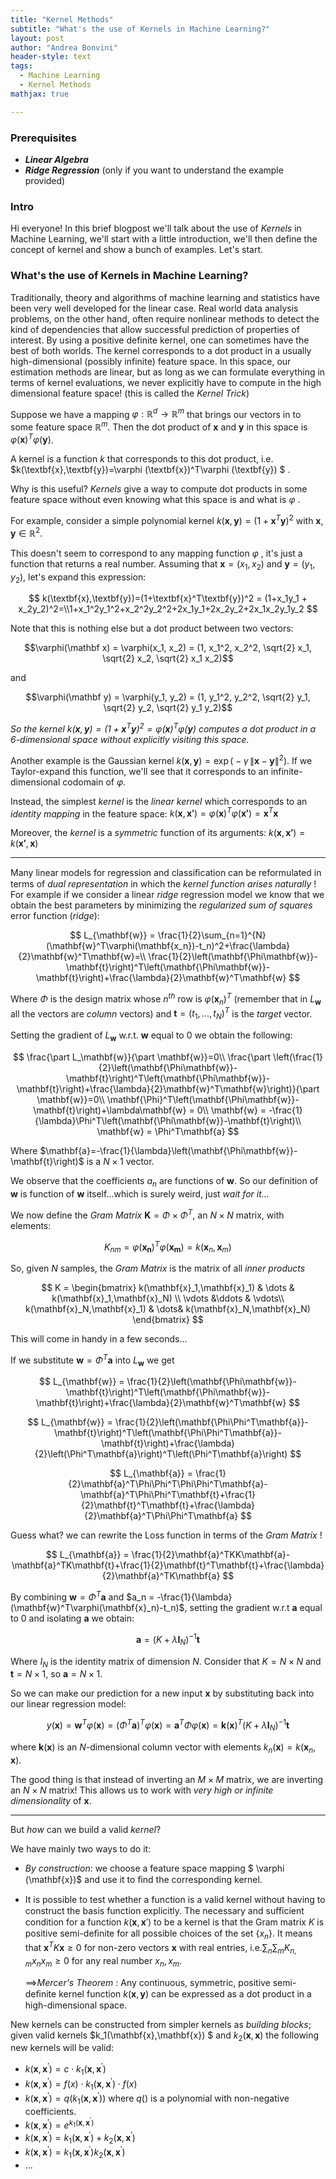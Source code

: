 ```yaml
---
title: "Kernel Methods"
subtitle: "What's the use of Kernels in Machine Learning?"
layout: post
author: "Andrea Bonvini"
header-style: text
tags:
  - Machine Learning
  - Kernel Methods
mathjax: true

---
```


### Prerequisites

- ***Linear Algebra***
- ***Ridge Regression*** (only if you want to understand the example provided)

### Intro

Hi everyone! In this brief blogpost we'll talk about the use of *Kernels* in Machine Learning, we'll start with a little introduction, we'll then define the concept of kernel and show a bunch of examples. Let's start.

### What's the use of Kernels in Machine Learning?

Traditionally, theory and algorithms of machine learning and statistics have been very well developed for the linear case. Real world data analysis problems, on the other hand, often require nonlinear methods to detect the kind of dependencies that allow successful prediction of properties of interest. By using a positive definite kernel, one can sometimes have the best of both worlds. The kernel corresponds to a dot product in a usually high-dimensional (possibly infinite) feature space. In this space, our estimation methods are linear, but as long as we can formulate everything in terms of kernel evaluations, we never explicitly have to compute in the high dimensional feature space! (this is called the *Kernel Trick*)

Suppose we have a mapping $\varphi : \mathbb{R}^d \to \mathbb{R}^m$ that brings our vectors in to some feature space $\mathbb{R}^m$. Then the dot product of $\textbf{x}$ and $\textbf{y}$ in this space is $\varphi (\textbf{x})^T\varphi (\textbf{y})$. 

A kernel is a function $k$ that corresponds to this dot product, i.e. $k(\textbf{x},\textbf{y})=\varphi (\textbf{x})^T\varphi (\textbf{y}) $ .

Why is this useful? *Kernels* give a way to compute dot products in some feature space without even knowing what this space is and what is $\varphi$ .

For example, consider a simple polynomial kernel $k(\textbf{x},\textbf{y})=(1+\textbf{x}^T\textbf{y})^2$ with $\textbf{x},\textbf{y} \in \mathbb{R}^2$.

This doesn't seem to correspond to any mapping function $\varphi$ , it's just a function that returns a real number. Assuming that $\textbf{x} = (x_1,x_2)$ and $\textbf{y} = (y_1,y_2)$, let's expand this expression:

$$
k(\textbf{x},\textbf{y})=(1+\textbf{x}^T\textbf{y})^2 = (1+x_1y_1 + x_2y_2)^2=\\1+x_1^2y_1^2+x_2^2y_2^2+2x_1y_1+2x_2y_2+2x_1x_2y_1y_2
$$

Note that this is nothing else but a dot product between two vectors:

$$\varphi(\mathbf x) = \varphi(x_1, x_2) = (1, x_1^2, x_2^2, \sqrt{2} x_1, \sqrt{2} x_2, \sqrt{2} x_1 x_2)$$

and

$$\varphi(\mathbf y) = \varphi(y_1, y_2) = (1, y_1^2, y_2^2, \sqrt{2} y_1, \sqrt{2} y_2, \sqrt{2} y_1 y_2)$$

*So the kernel $k(\mathbf x, \mathbf y) = (1 + \mathbf x^T \mathbf y)^2 = \varphi(\mathbf x)^T \varphi(\mathbf y)$ computes a dot product in a 6-dimensional space without explicitly visiting this space.*

Another example is the Gaussian kernel $k(\mathbf x, \mathbf y) = \exp\big(- \gamma \, \|\mathbf x - \mathbf y\|^2 \big)$. If we Taylor-expand this function, we'll see that it corresponds to an infinite-dimensional codomain of $\varphi$. 

Instead, the simplest *kernel* is the *linear kernel* which corresponds to an *identity mapping* in the feature space: $k(\mathbf{x},\mathbf{x'}) = \varphi(\mathbf{x})^T\varphi(\mathbf{x'}) = \mathbf{x}^T\mathbf{x}$ 

Moreover, the *kernel* is a *symmetric* function of its arguments: $k(\mathbf{x},\mathbf{x'}) = k(\mathbf{x'},\mathbf{x})$

------

Many linear models for regression and classiﬁcation can be reformulated in terms of *dual representation* in which the *kernel function arises naturally* ! For example if we consider a linear *ridge* regression model we know that we obtain the best parameters by minimizing the *regularized sum of squares* error function (*ridge*):

$$
L_{\mathbf{w}} = \frac{1}{2}\sum_{n=1}^{N}(\mathbf{w}^T\varphi(\mathbf{x_n})-t_n)^2+\frac{\lambda}{2}\mathbf{w}^T\mathbf{w}=\\
\frac{1}{2}\left(\mathbf{\Phi\mathbf{w}}-\mathbf{t}\right)^T\left(\mathbf{\Phi\mathbf{w}}-\mathbf{t}\right)+\frac{\lambda}{2}\mathbf{w}^T\mathbf{w}
$$

Where $\Phi$ is the design matrix whose $n^{th}$ row is $\varphi(\mathbf{x}_n)^T$ (remember that in $L_{\mathbf{w}}$ all the vectors are *column* vectors) and $\mathbf{t} = (t_1,...,t_N)^T$ is the *target* vector.

Setting the gradient of $L_{\mathbf{w}}$ w.r.t. $\mathbf{w}$ equal to $0$ we obtain the following:

$$
\frac{\part L_\mathbf{w}}{\part \mathbf{w}}=0\\
\frac{\part \left(\frac{1}{2}\left(\mathbf{\Phi\mathbf{w}}-\mathbf{t}\right)^T\left(\mathbf{\Phi\mathbf{w}}-\mathbf{t}\right)+\frac{\lambda}{2}\mathbf{w}^T\mathbf{w}\right)}{\part \mathbf{w}}=0\\
\mathbf{\Phi}^T\left(\mathbf{\Phi\mathbf{w}}-\mathbf{t}\right)+\lambda\mathbf{w} = 0\\
\mathbf{w} = -\frac{1}{\lambda}\Phi^T\left(\mathbf{\Phi\mathbf{w}}-\mathbf{t}\right)\\
\mathbf{w} = \Phi^T\mathbf{a}
$$

Where $\mathbf{a}=-\frac{1}{\lambda}\left(\mathbf{\Phi\mathbf{w}}-\mathbf{t}\right)$ is a $N\times 1$ vector.

We observe that the coefficients $a_n$ are functions of $\mathbf{w}$. So our definition of $\mathbf{w}$ is function of $\mathbf{w}$ itself...which is surely weird, just *wait for it...*

We now define the *Gram Matrix* $\mathbf{K} = \Phi \times \Phi^T$, an $N \times N$ matrix, with elements:

$$
K_{nm} = \varphi(\mathbf{x_n})^T\varphi(\mathbf{x_m})=k(\mathbf{x}_n,\mathbf{x}_m)
$$

So, given $N$ samples, the *Gram Matrix* is the matrix of all *inner products* 

$$
K =
\begin{bmatrix}
k(\mathbf{x}_1,\mathbf{x}_1) & \dots & k(\mathbf{x}_1,\mathbf{x}_N) \\
\vdots &\ddots & \vdots\\
k(\mathbf{x}_N,\mathbf{x}_1)  & \dots&  k(\mathbf{x}_N,\mathbf{x}_N) 
\end{bmatrix}
$$

This will come in handy in a few seconds...

If we substitute $\mathbf{w} = \Phi^T\mathbf{a}$ into $L_{\mathbf{w}}$ we get

$$
L_{\mathbf{w}} =
\frac{1}{2}\left(\mathbf{\Phi\mathbf{w}}-\mathbf{t}\right)^T\left(\mathbf{\Phi\mathbf{w}}-\mathbf{t}\right)+\frac{\lambda}{2}\mathbf{w}^T\mathbf{w}
$$

$$
L_{\mathbf{w}} =
\frac{1}{2}\left(\mathbf{\Phi\Phi^T\mathbf{a}}-\mathbf{t}\right)^T\left(\mathbf{\Phi\Phi^T\mathbf{a}}-\mathbf{t}\right)+\frac{\lambda}{2}\left(\Phi^T\mathbf{a}\right)^T\left(\Phi^T\mathbf{a}\right)
$$

$$
L_{\mathbf{a}} = \frac{1}{2}\mathbf{a}^T\Phi\Phi^T\Phi\Phi^T\mathbf{a}-\mathbf{a}^T\Phi\Phi^T\mathbf{t}+\frac{1}{2}\mathbf{t}^T\mathbf{t}+\frac{\lambda}{2}\mathbf{a}^T\Phi\Phi^T\mathbf{a}
$$

Guess what? we can rewrite the Loss function in terms of the *Gram Matrix* !

$$
L_{\mathbf{a}} = \frac{1}{2}\mathbf{a}^TKK\mathbf{a}-\mathbf{a}^TK\mathbf{t}+\frac{1}{2}\mathbf{t}^T\mathbf{t}+\frac{\lambda}{2}\mathbf{a}^TK\mathbf{a}
$$

By combining $\mathbf{w} = \Phi^T\mathbf{a}$ and $a_n = -\frac{1}{\lambda}(\mathbf{w}^T\varphi(\mathbf{x}_n)-t_n)$, setting the gradient w.r.t $\mathbf{a}$ equal to $0$ and isolating $\mathbf{a}$ we obtain:

$$
\mathbf{a}=(K+\lambda\mathbf{I}_N)^{-1}\mathbf{t}
$$

Where $I_N$ is the identity matrix of dimension $N$. Consider that $K = N\times N$ and $\mathbf{t} = N\times 1$, so $\mathbf{a} = N \times 1$.

So we can make our prediction for a new input $\mathbf{x}$ by substituting back into our linear regression model:

$$
y(\mathbf{x}) = \mathbf{w}^T\varphi(\mathbf{x}) = (\Phi^T\mathbf{a})^T\varphi(\mathbf{x}) = \mathbf{a}^T\Phi\varphi(\mathbf{x})= \mathbf{k}(\mathbf{x})^T(K+\lambda\mathbf{I}_N)^{-1}\mathbf{t}
$$

where $\mathbf{k}(\mathbf{x})$ is an $N$-dimensional column vector with elements $k_n(\mathbf{x}) = k(\mathbf{x}_n,\mathbf{x})$.

The good thing is that instead of inverting an $M\times M$ matrix, we are inverting an $N\times N$ matrix! This allows us to work with *very high or infinite dimensionality* of $\mathbf{x}$.

------

But *how* can we build a valid *kernel*?

We have mainly two ways to do it:

- *By construction*: we choose a feature space mapping $ \varphi (\mathbf{x})$ and use it to ﬁnd the corresponding kernel.

- It is possible to test whether a function is a valid kernel without having to construct the basis function explicitly. The necessary and suﬃcient condition for a function $k(\mathbf{x},\mathbf{x}')$ to be a kernel is that the Gram matrix $K$ is positive semi-deﬁnite for all possible choices of the set $\{x_n\}$. It means that $\mathbf{x}^TK\mathbf{x}\ge 0$ for non-zero vectors $\mathbf{x}$ with real entries, i.e.$\sum_n\sum_m K_{n,m}x_nx_m \ge 0$ for any real number $x_n,x_m$.  

	$\implies$*Mercer's Theorem* : Any continuous, symmetric, positive semi-deﬁnite kernel function $k(\mathbf{x},\mathbf{y})$ can be expressed as a dot product in a high-dimensional space.

New kernels can be constructed from simpler kernels as *building blocks*;  given valid kernels $k_1(\mathbf{x},\mathbf{x}) $ and $k_2(\mathbf{x},\mathbf{x})$ the following new kernels will be valid:

- $k(\mathbf{x},\mathbf{x}^{'})=c \cdot k_1(\mathbf{x},\mathbf{x}^{'})$
- $k(\mathbf{x},\mathbf{x}^{'})=f(x)\cdot k_1(\mathbf{x},\mathbf{x}^{'})\cdot f(x)$
- $k(\mathbf{x},\mathbf{x}^{'})=q\left(k_1(\mathbf{x},\mathbf{x}^{'})\right)$                        where $q()$ is a polynomial with non-negative coefficients.
- $k(\mathbf{x},\mathbf{x}^{'})=e^{k_1(\mathbf{x},\mathbf{x}^{'})}$
- $k(\mathbf{x},\mathbf{x}^{'})=k_1(\mathbf{x},\mathbf{x}^{'})+k_2(\mathbf{x},\mathbf{x}^{'})$
- $k(\mathbf{x},\mathbf{x}^{'})=k_1(\mathbf{x},\mathbf{x}^{'})k_2(\mathbf{x},\mathbf{x}^{'})$
- $\dots$
